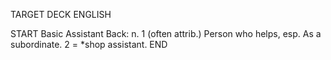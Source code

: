 TARGET DECK
ENGLISH

START
Basic
Assistant
Back: n. 1 (often attrib.) Person who helps, esp. As a subordinate. 2 = *shop assistant.
END
